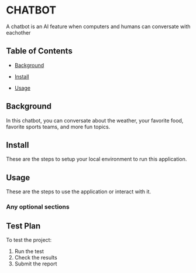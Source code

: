 # CHATBOT

A chatbot is an AI feature when computers and humans can conversate with eachother

## Table of Contents

- [Background](#background)

- [Install](#install)

- [Usage](#usage)

## Background

In this chatbot, you can conversate about the weather, your favorite food, favorite sports teams, and more fun topics.

## Install

These are the steps to setup your local environment to run this application.

## Usage

These are the steps to use the application or interact with it.

### Any optional sections

## Test Plan

To test the project:

1.  Run the test
2.  Check the results
3.  Submit the report